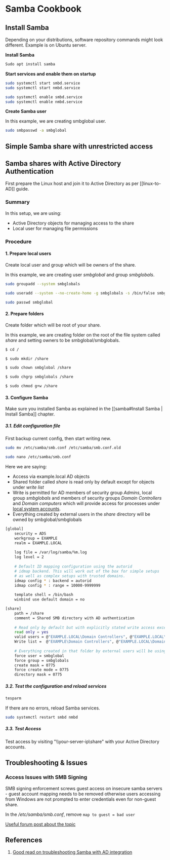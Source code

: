 # Samba Cookbook

## Install Samba

Depending on your distributions, software repository commands might look different. 
Example is on Ubuntu server.

**Install Samba**

```bash
Sudo apt install samba
```

**Start services and enable them on startup**

```bash
sudo systemctl start smbd.service
sudo systemctl start nmbd.service
```
```bash
sudo systemctl enable smbd.service
sudo systemctl enable nmbd.service
```

**Create Samba user**
   
In this example, we are creating smbglobal user.
   
```bash
sudo smbpasswd -a smbglobal
```


## Simple Samba share with unrestricted access


## Samba shares with Active Directory Authentication

First prepare the Linux host and join it to Active Directory as per [[linux-to-AD]] guide.

### Summary

In this setup, we are using:
- Active Directory objects for managing access to the share
- Local user for managing file permissions


### Procedure

#### 1. Prepare local users

Create local user and group which will be owners of the share.

In this example, we are creating user *smbglobal* and group *smbglobals*.

```bash
sudo groupadd --system smbglobals
```
```bash
sudo useradd --system --no-create-home -g smbglobals -s /bin/false smbglobal
```
```bash
sudo passwd smbglobal
```


#### 2. Prepare folders

Create folder which will be root of your share.

In this example, we are creating folder on the root of the file system called *share* and setting owners to be smbglobal/smbglobals.

```bash
$ cd /

$ sudo mkdir /share

$ sudo chown smbglobal /share

$ sudo chgrp smbglobals /share

$ sudo chmod g+w /share
```


#### 3. Configure Samba

Make sure you installed Samba as explained in the [[samba#Install Samba | Install Samba]] chapter.


##### 3.1. Edit configuration file

First backup current config, then start writing new.

```bash
sudo mv /etc/samba/smb.conf /etc/samba/smb.conf.old
```
```bash
sudo nano /etc/samba/smb.conf
```

Here we are saying:
- Access via example.local AD objects
- Shared folder called *share* is read only by default except for objects under *write list*
- Write is permitted for AD members of security  group *Admins*, local group *smbglobals*  and members of security groups *Domain Controllers* and *Domain computers* which will provide access for processes under [local system accounts](https://learn.microsoft.com/en-us/windows/win32/services/localsystem-account).
- Everything created by external users in the *share* directory will be owned by smbglobal/smbglobals

```bash
[global]
	security = ADS
	workgroup = EXAMPLE
	realm = EXAMPLE.LOCAL
	
	log file = /var/log/samba/%m.log
	log level = 2
	
	# Default ID mapping configuration using the autorid
	# idmap backend. This will work out of the box for simple setups
	# as well as complex setups with trusted domains.
	idmap config * : backend = autorid
	idmap config * : range = 10000-9999999
	
	template shell = /bin/bash
	winbind use default domain = no

[share]
	path = /share
	comment = Shared SMB directory with AD authentication
	
	# Read only by default but with explicitly stated write access exceptions
	read only = yes
	valid users = @"EXAMPLE.LOCAL\Domain Controllers", @"EXAMPLE.LOCAL\Domain Computers", @"EXAMPLE.LOCAL\Admins", @"EXAMPLE.LOCAL\unattended_user", @smbglobals, smbglobal
	Write list =  @"EXAMPLE\Domain Controllers", @"EXAMPLE.LOCAL\Domain Computers", @"EXAMPLE.LOCAL\Admins", smbglobal
	
	# Everything created in that folder by external users will be using this parameters
	force user = smbglobal
	force group = smbglobals
	create mask = 0775
	force create mode = 0775
	directory mask = 0775
```

##### 3.2. Test the configuration and reload services

```bash
tesparm
```

If there are no errors, reload Samba services.

```bash
sudo systemctl restart smbd nmbd
```


##### 3.3. Test Access

Test access by visiting "\\\\your-server-ip\share" with your Active Directory accounts.


## Troubleshooting & Issues

### Access Issues with SMB Signing

SMB signing enforcement screws guest access on insecure samba servers - guest account mapping needs to be removed otherwise users accessing from Windows are not prompted to enter credentials even for non-guest share.

In the */etc/samba/smb.conf*, remove `map to guest = bad user`

[Useful forum post about the topic](https://askubuntu.com/questions/1079924/make-samba-on-ubuntu-18-04-work-with-windows-clients-which-require-digitally-sig)


## References

1. [Good read on troubleshooting Samba with AD integration](https://www.claudiokuenzler.com/blog/1066/samba-getent-passwd-no-active-directory-users-wbinfo-works)